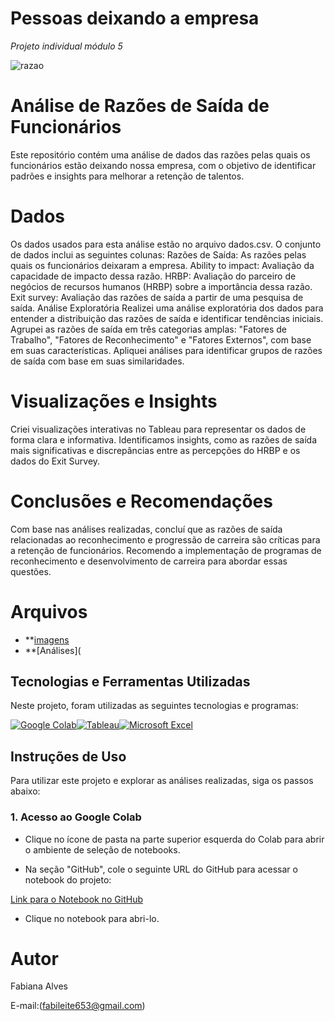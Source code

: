 # Pessoas deixando a empresa 

*Projeto individual módulo 5*

![razao](https://www.gupy.io/hubfs/entrevista-de-emprego.jpeg)

# Análise de Razões de Saída de Funcionários
Este repositório contém uma análise de dados das razões pelas quais os funcionários estão deixando nossa empresa, com o objetivo de identificar padrões e insights para melhorar a retenção de talentos.

# Dados
Os dados usados para esta análise estão no arquivo dados.csv. O conjunto de dados inclui as seguintes colunas:
Razões de Saída: As razões pelas quais os funcionários deixaram a empresa.
Ability to impact: Avaliação da capacidade de impacto dessa razão.
HRBP: Avaliação do parceiro de negócios de recursos humanos (HRBP) sobre a importância dessa razão.
Exit survey: Avaliação das razões de saída a partir de uma pesquisa de saída.
Análise Exploratória
Realizei uma análise exploratória dos dados para entender a distribuição das razões de saída e identificar tendências iniciais.
Agrupei as razões de saída em três categorias amplas: "Fatores de Trabalho", "Fatores de Reconhecimento" e "Fatores Externos", com base em suas características.
Apliquei análises para identificar grupos de razões de saída com base em suas similaridades.

# Visualizações e Insights
Criei visualizações interativas no Tableau para representar os dados de forma clara e informativa.
Identificamos insights, como as razões de saída mais significativas e discrepâncias entre as percepções do HRBP e os dados do Exit Survey.

# Conclusões e Recomendações
Com base nas análises realizadas, concluí que as razões de saída relacionadas ao reconhecimento e progressão de carreira são críticas para a retenção de funcionários.
Recomendo a implementação de programas de reconhecimento e desenvolvimento de carreira para abordar essas questões.

# Arquivos
- **[imagens]( )
- **[Análises](

## Tecnologias e Ferramentas Utilizadas

Neste projeto, foram utilizadas as seguintes tecnologias e programas:

[![Google Colab](https://img.shields.io/badge/Google_Colab-F9AB00?style=for-the-badge&logo=google-colab&logoColor=white)](https://colab.research.google.com/drive/12yGn1g9aBNOHG44ZzjkBywhnheAeOAMN?usp=sharing)[![Tableau](https://img.shields.io/badge/Tableau-3E44AC?style=for-the-badge&logo=tableau&logoColor=white)](https://public.tableau.com/views/Pessoasdeixandoaempresa/Discrepncias?:language=pt-BR&publish=yes&:display_count=n&:origin=viz_share_link)[![Microsoft Excel](https://img.shields.io/badge/Microsoft_Excel-217346?style=for-the-badge&logo=microsoft-excel&logoColor=white)](link_para_o_excel)

## Instruções de Uso

Para utilizar este projeto e explorar as análises realizadas, siga os passos abaixo:

### 1. Acesso ao Google Colab

- Clique no ícone de pasta na parte superior esquerda do Colab para abrir o ambiente de seleção de notebooks.

- Na seção "GitHub", cole o seguinte URL do GitHub para acessar o notebook do projeto:

[Link para o Notebook no GitHub](https://colab.research.google.com/drive/15C3PWso_hJzV4BL1qdzSETUnDRBp6EFp?usp=sharing)

- Clique no notebook para abri-lo.

# Autor

Fabiana Alves

E-mail:(fabileite653@gmail.com)
